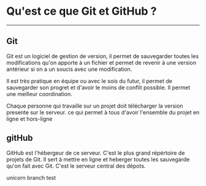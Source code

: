 # Qu'est ce que Git et GitHub ?
---

## Git

Git est un logiciel de gestion de version, il permet de sauvegarder toutes les modifications qu'on apporte à un fichier et permet de revenir à une version antérieur si on a un soucis avec une modification.

Il est très pratique en équipe ou avec le sois du futur, il permet de sauvegarder son progret et d'avoir le moins de conflit possible. Il permet une meilleur coordination.

Chaque personne qui travaille sur un projet doit télécharger la version presente sur le serveur. ce qui permet à tous d'avoir l'ensemble du projet en ligne et hors-ligne

## gitHub

GitHub est l'hébergeur de ce serveur. C'est le plus grand répértoire de projets de Git. Il sert à mettre en ligne et heberger toutes les sauvegarde qu'on fait avec Git. C'est le serveur central des dépots.

unicorn branch test
